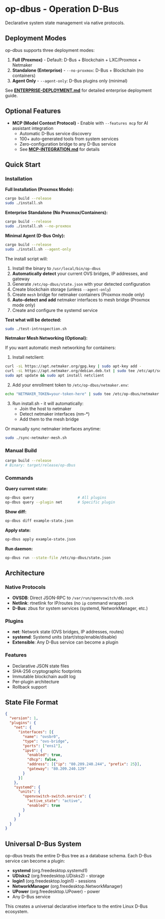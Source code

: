 # op-dbus - Operation D-Bus

Declarative system state management via native protocols.

## Deployment Modes

op-dbus supports three deployment modes:

1. **Full (Proxmox)** - Default: D-Bus + Blockchain + LXC/Proxmox + Netmaker
2. **Standalone (Enterprise)** - `--no-proxmox`: D-Bus + Blockchain (no containers)
3. **Agent Only** - `--agent-only`: D-Bus plugins only (minimal)

See **[ENTERPRISE-DEPLOYMENT.md](ENTERPRISE-DEPLOYMENT.md)** for detailed enterprise deployment guide.

## Optional Features

- **MCP (Model Context Protocol)** - Enable with `--features mcp` for AI assistant integration
  - Automatic D-Bus service discovery
  - 100+ auto-generated tools from system services
  - Zero-configuration bridge to any D-Bus service
  - See **[MCP-INTEGRATION.md](MCP-INTEGRATION.md)** for details

## Quick Start

### Installation

**Full Installation (Proxmox Mode):**
```bash
cargo build --release
sudo ./install.sh
```

**Enterprise Standalone (No Proxmox/Containers):**
```bash
cargo build --release
sudo ./install.sh --no-proxmox
```

**Minimal Agent (D-Bus Only):**
```bash
cargo build --release
sudo ./install.sh --agent-only
```

The install script will:
1. Install the binary to `/usr/local/bin/op-dbus`
2. **Automatically detect** your current OVS bridges, IP addresses, and gateway
3. Generate `/etc/op-dbus/state.json` with your detected configuration
4. Create blockchain storage (unless `--agent-only`)
5. Create `mesh` bridge for netmaker containers (Proxmox mode only)
6. **Auto-detect and add** netmaker interfaces to mesh bridge (Proxmox mode only)
7. Create and configure the systemd service

**Test what will be detected:**
```bash
sudo ./test-introspection.sh
```

**Netmaker Mesh Networking (Optional):**

If you want automatic mesh networking for containers:

1. Install netclient:
```bash
curl -sL https://apt.netmaker.org/gpg.key | sudo apt-key add -
curl -sL https://apt.netmaker.org/debian.deb.txt | sudo tee /etc/apt/sources.list.d/netmaker.list
sudo apt update && sudo apt install netclient
```

2. Add your enrollment token to `/etc/op-dbus/netmaker.env`:
```bash
echo "NETMAKER_TOKEN=your-token-here" | sudo tee /etc/op-dbus/netmaker.env
```

3. Run install.sh - it will automatically:
   - Join the host to netmaker
   - Detect netmaker interfaces (nm-*)
   - Add them to the mesh bridge

Or manually sync netmaker interfaces anytime:
```bash
sudo ./sync-netmaker-mesh.sh
```

### Manual Build
```bash
cargo build --release
# Binary: target/release/op-dbus
```

### Commands

**Query current state:**
```bash
op-dbus query                    # All plugins
op-dbus query --plugin net       # Specific plugin
```

**Show diff:**
```bash
op-dbus diff example-state.json
```

**Apply state:**
```bash
op-dbus apply example-state.json
```

**Run daemon:**
```bash
op-dbus run --state-file /etc/op-dbus/state.json
```

## Architecture

### Native Protocols
- **OVSDB**: Direct JSON-RPC to `/var/run/openvswitch/db.sock`
- **Netlink**: rtnetlink for IP/routes (no `ip` command wrapper)
- **D-Bus**: zbus for system services (systemd, NetworkManager, etc.)

### Plugins
- **net**: Network state (OVS bridges, IP addresses, routes)
- **systemd**: Systemd units (start/stop/enable/disable)
- **Extensible**: Any D-Bus service can become a plugin

### Features
- Declarative JSON state files
- SHA-256 cryptographic footprints
- Immutable blockchain audit log
- Per-plugin architecture
- Rollback support

## State File Format

```json
{
  "version": 1,
  "plugins": {
    "net": {
      "interfaces": [{
        "name": "ovsbr0",
        "type": "ovs-bridge",
        "ports": ["ens1"],
        "ipv4": {
          "enabled": true,
          "dhcp": false,
          "address": [{"ip": "80.209.240.244", "prefix": 25}],
          "gateway": "80.209.240.129"
        }
      }]
    },
    "systemd": {
      "units": {
        "openvswitch-switch.service": {
          "active_state": "active",
          "enabled": true
        }
      }
    }
  }
}
```

## Universal D-Bus System

op-dbus treats the entire D-Bus tree as a database schema. Each D-Bus service can become a plugin:
- **systemd** (org.freedesktop.systemd1)
- **UDisks2** (org.freedesktop.UDisks2) - storage
- **login1** (org.freedesktop.login1) - sessions
- **NetworkManager** (org.freedesktop.NetworkManager)
- **UPower** (org.freedesktop.UPower) - power
- Any D-Bus service

This creates a universal declarative interface to the entire Linux D-Bus ecosystem.
